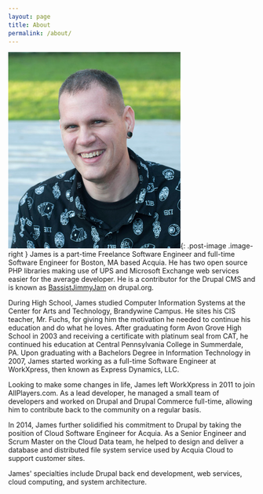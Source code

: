 ```yaml
---
layout: page
title: About
permalink: /about/
---
```

![James](/assets/images/me-about.jpg){: .post-image .image-right }
James is a part-time Freelance Software Engineer and full-time Software Engineer
for Boston, MA based Acquia. He has two open source PHP libraries making use of
UPS and Microsoft Exchange web services easier for the average developer. He is 
a contributor for the Drupal CMS and is known as [BassistJimmyJam][1] on
drupal.org.

During High School, James studied Computer Information Systems at the Center for
Arts and Technology, Brandywine Campus. He sites his CIS teacher, Mr. Fuchs, for
giving him the motivation he needed to continue his education and do what he
loves. After graduating form Avon Grove High School in 2003 and receiving a
certificate with platinum seal from CAT, he continued his education at Central
Pennsylvania College in Summerdale, PA. Upon graduating with a Bachelors Degree
in Information Technology in 2007, James started working as a full-time Software
Engineer at WorkXpress, then known as Express Dynamics, LLC.

Looking to make some changes in life, James left WorkXpress in 2011 to join
AllPlayers.com. As a lead developer, he managed a small team of developers and
worked on Drupal and Drupal Commerce full-time, allowing him to contribute back
to the community on a regular basis.

In 2014, James further solidified his commitment to Drupal by taking the
position of Cloud Software Engineer for Acquia. As a Senior Engineer and Scrum
Master on the Cloud Data team, he helped to design and deliver a database and
distributed file system service used by Acquia Cloud to support customer sites.

James' specialties include Drupal back end development, web services, cloud
computing, and system architecture.

[1]: https://www.drupal.org/u/BassistJimmyJam
